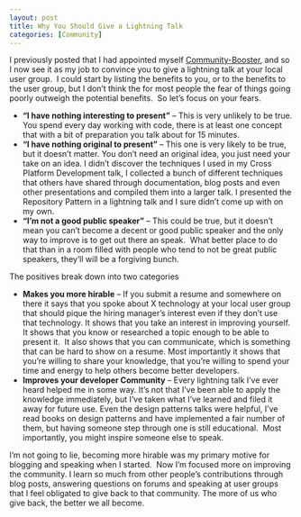 ```yaml
---
layout: post
title: Why You Should Give a Lightning Talk
categories: [Community]
---
```

I previously posted that I had appointed myself <a href="/2015/02/community-booster/">Community-Booster</a>, and so I now see it as my job to convince you to give a lightning talk at your local user group.  I could start by listing the benefits to you, or to the benefits to the user group, but I don’t think the for most people the fear of things going poorly outweigh the potential benefits.  So let’s focus on your fears.
<!--more-->

<ul>
	<li><strong>“I have nothing interesting to present”</strong> – This is very unlikely to be true. You spend every day working with code, there is at least one concept that with a bit of preparation you talk about for 15 minutes.</li>
	<li><strong>“I have nothing original to present”</strong> – This one is very likely to be true, but it doesn’t matter. You don’t need an original idea, you just need your take on an idea. I didn’t discover the techniques I used in my Cross Platform Development talk, I collected a bunch of different techniques that others have shared through documentation, blog posts and even other presentations and compiled them into a larger talk. I presented the Repository Pattern in a lightning talk and I sure didn’t come up with on my own.</li>
	<li><strong>“I’m not a good public speaker”</strong> – This could be true, but it doesn’t mean you can’t become a decent or good public speaker and the only way to improve is to get out there an speak.  What better place to do that than in a room filled with people who tend to not be great public speakers, they’ll will be a forgiving bunch.</li>
</ul>
The positives break down into two categories
<ul>
	<li><strong>Makes you more hirable</strong> – If you submit a resume and somewhere on there it says that you spoke about X technology at your local user group that should pique the hiring manager’s interest even if they don’t use that technology. It shows that you take an interest in improving yourself. It shows that you know or researched a topic enough to be able to present it.  It also shows that you can communicate, which is something that can be hard to show on a resume. Most importantly it shows that you’re willing to share your knowledge, that you’re willing to spend your time and energy to help others become better developers.</li>
	<li><strong>Improves your developer Community</strong> – Every lightning talk I’ve ever heard helped me in some way. It’s not that I’ve been able to apply the knowledge immediately, but I’ve taken what I’ve learned and filed it away for future use. Even the design patterns talks were helpful, I’ve read books on design patterns and have implemented a fair number of them, but having someone step through one is still educational.  Most importantly, you might inspire someone else to speak.</li>
</ul>
I’m not going to lie, becoming more hirable was my primary motive for blogging and speaking when I started.  Now I’m focused more on improving the community. I learn so much from other people’s contributions through blog posts, answering questions on forums and speaking at user groups that I feel obligated to give back to that community. The more of us who give back, the better we all become.

